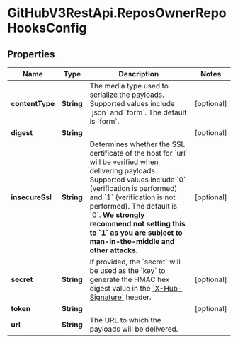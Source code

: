 # GitHubV3RestApi.ReposOwnerRepoHooksConfig

## Properties

Name | Type | Description | Notes
------------ | ------------- | ------------- | -------------
**contentType** | **String** | The media type used to serialize the payloads. Supported values include &#x60;json&#x60; and &#x60;form&#x60;. The default is &#x60;form&#x60;. | [optional] 
**digest** | **String** |  | [optional] 
**insecureSsl** | **String** | Determines whether the SSL certificate of the host for &#x60;url&#x60; will be verified when delivering payloads. Supported values include &#x60;0&#x60; (verification is performed) and &#x60;1&#x60; (verification is not performed). The default is &#x60;0&#x60;. **We strongly recommend not setting this to &#x60;1&#x60; as you are subject to man-in-the-middle and other attacks.** | [optional] 
**secret** | **String** | If provided, the &#x60;secret&#x60; will be used as the &#x60;key&#x60; to generate the HMAC hex digest value in the [&#x60;X-Hub-Signature&#x60;](https://developer.github.com/webhooks/event-payloads/#delivery-headers) header. | [optional] 
**token** | **String** |  | [optional] 
**url** | **String** | The URL to which the payloads will be delivered. | 


